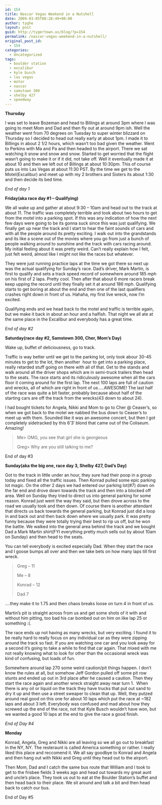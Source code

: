 ```yaml
---
id: 154
title: Nascar Vegas Weekend in a Nutshell
date: 2009-03-05T00:28:49+00:00
author: tyghe
layout: post
guid: http://tygertown.us/blog/?p=154
permalink: /nascar-vegas-weekend-in-a-nutshell/
original_post_id:
  - 154
categories:
  - Uncategorized
tags:
  - boulder station
  - excalibur
  - kyle busch
  - las vegas
  - motor
  - nascar
  - samstown 300
  - shelby 427
  - speedway
---
```

**Thursday**

I was set to leave Bozeman and head to Billings at around 3pm where I was going to meet Mom and Dad and then fly out at around 9pm ish. Well the weather went from 70 degrees on Tuesday to super winter blizzard on Thursday so I decided to head out really early at about 1pm. I made it to Billings in about 2 1/2 hours, which wasn&#8217;t too bad given the weather. Went to Perkins with Ma and Pa and then headed to the airport. There we sat watching it snow and snow and snow. Started to get worried that the flight wasn&#8217;t going to make it or if it did, not take off. Well it eventually made it at about 10 and then we left out of Billings at about 10:30pm. This of course puts us into Las Vegas at about 11:30 PST. By the time we get to the Motel(Excalibur) and meet up with my 2 brothers and Sisters its about 1:30 and then decide its bed time.
  
_End of day 1_

_<!--more-->_

**Friday(aka race day #1 &#8211; Qualifying)**

We all wake up and gather at about 9:30 &#8211; 10am and head out to the track at about 11. The traffic was completely terrible and took about two hours to get from the motel into a parking spot. If this was any indication of how the next few days were going to be its gonna suck since this was just qualifying. We finally get up near the track and I start to hear the faint sounds of cars and with all the people around its pretty exciting. I walk out into the grandstands and its like a scene out of the movies where you go from just a bunch of people walking around to sunshine and the track with cars racing around. My initial feeling about it was pretty weird. Can&#8217;t really explain how I felt, just felt weird, almost like I might not like the races but whatever.

They were just running practice laps at the time we got there so next up was the actual qualifying for Sunday&#8217;s race. Dad&#8217;s driver, Mark Martin, is first to qualify and sets a track speed record of somewhere around 185 mph on his first of 2 laps. Pretty cool. Then after that about 6 more racers break keep upping the record until they finally set it at around 186 mph. Qualifying starts to get boring at about the end and then one of the last qualifiers crashes right down in front of us. Hahaha, my first live wreck, now I&#8217;m excited.

Qualifying ends and we head back to the motel and traffic is terrible again, but we make it back in about an hour and a halfish. That night we all ate at the same place in the Excalibur and everybody has a great time.
  
_End of day #2_

**Saturday(race day #2, Samstown 300, Cher, Mom&#8217;s Day)**

Wake up, buffet of deliciousness, go to track.
  
Traffic is way better until we get to the parking lot, only took abour 30-45 minutes to get to the lot, then another  hour to get into a parking place, really retarded stuff going on there with all of that. Get to the stands and walk around all the driver shops which are in semi-truck trailers then head to the seats. The race starts and its ridiculously awesome when all the cars floor it coming around for the first lap. The next 100 laps are full of caution and wrecks, all of which are right in front of us&#8230;..AWESOME! The last half of the race was quite a bit faster, probably because about half of the starting cars are off the track from the wrecks(43 down to about 24).
  
I had bought tickets for Angela, Nikki and Mom to go to Cher @ Ceaser&#8217;s, so when we got back to the motel we nabbed the bus down to Ceaser&#8217;s to meet up with them. Sounded like it was an awesome concert, but then I got completely sidetracked by this 6&#8217;3&#8242; blond that came out of the Coliseum. Amazing!

> Me> OMG, you see that girl she is georgeous
> 
> Greg> Why are you still talking to me?

End of day #3

**Sunday(aka the big one, race day 3, Shelby 427, Dad&#8217;s Day)**

Got to the track in little under an hour, they sure had their poop in a group today and fixed all the traffic issues. Then Konrad pulled some epic parking lot magic. On the other 2 days we had entered our parking lot(#7) down on the far end and drove down towards the track and then into a blocked off area. Well on Sunday they tried to direct us into general parking for some reason. Konrad just went the way they said, but then drove across to the road we usually took and then down. Of course there is another attendant that directs us back towards the general parking, but Konrad just did a loop in and back out and then back down where we usually park. It was pretty funny because they were totally trying their best to rip us off, but he won the battle. We walked into the general area behind the track and we bought Dad a Mark Martin shirt(FYI everything pretty much sells out by about 10am on Sunday) and then head to the seats.

You can tell everybody is excited especially Dad. When they start the race and I goose bumps all over and then we take bets on how many laps till first wreck.

> Greg &#8211; 11
> 
> Me &#8211; 8
> 
> Konrad &#8211; 12
> 
> Dad 7

&#8230;.they make it to 1.75 and then chaos breaks loose on turn 4 in front of us.

Martin&#8217;s pit is straight across from us and get some shots of it with and without him pitting, too bad his car bombed out on him on like lap 25 or something :(.

The race ends up not having as many wrecks, but very exciting. I found it to be really hard to really focus on any individual car as they were zipping around the track so fast. If you are watching one car and you look away for a second it&#8217;s going to take a while to find that car again. That mixed with me not really knowing what to look for other than the occasional wreck was kind of confusing, but loads of fun.

Somewhere around lap 270 some weird caution/pit things happen. I don&#8217;t know the rules at all, but somehow Jeff Gordon pulled off some pit row stunts and ended up out in 3rd place after he caused a caution. Then they start the race again and another wreck straight away near turn 1.  When there is any oil or liquid on the track they have trucks that put out sand to dry it up and then use a street sweaper to clean that up. Well, they putzed around real good on this one for about 10 laps which put the race at ~182 laps and about 3 left. Everybody was confused and mad about how they screwed up the end of the race, not that Kyle Busch wouldn&#8217;t have won, but we wanted a good 10 laps at the end to give the race a good finish.

_End of Day #4_

**Monday**

Konrad, Angela, Greg and Nikki are all leaving so we all go out to breakfast in the NY, NY. The resteraunt is called America something or rather. I really liked this place and reccomend it. We all say goodbye to Konrad and Angela and then hang out with Nikki and Greg until they head out to the airport.

Then Mom, Dad and I catch the same bus route that William and I took to get to the frisbee fields 3 weeks ago and head out towards my great aunt and uncle&#8217;s place. They took us out to eat at the Boulder Station&#8217;s buffet and then head back to their place. We sit around and talk a bit and then head back to catch our bus.

End of Day #5
